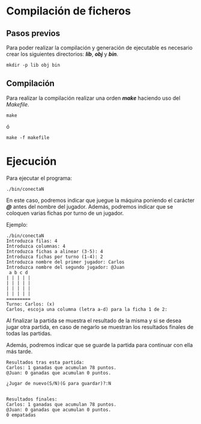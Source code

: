 
# Compilación de ficheros

## Pasos previos

Para poder realizar la compilación y generación de ejecutable es necesario crear los siguientes directorios: ***lib***, ***obj*** y ***bin***.

```
mkdir -p lib obj bin
```

## Compilación

Para realizar la compilación realizar una orden ***make*** haciendo uso del *Makefile*.

```
make
```

ó

```
make -f makefile
```

# Ejecución

Para ejecutar el programa:

```
./bin/conectaN

```

En este caso, podremos indicar que juegue la máquina poniendo el carácter ***@*** antes del nombre del jugador. Además, podremos indicar que se coloquen varias fichas por turno de un jugador.

Ejemplo:

```
./bin/conectaN 
Introduzca filas: 4
Introduzca columnas: 4
Introduzca fichas a alinear (3-5): 4
Introduzca fichas por turno (1-4): 2
Introduzca nombre del primer jugador: Carlos
Introduzca nombre del segundo jugador: @Juan
 a b c d 
| | | | |
| | | | |
| | | | |
| | | | |
=========
Turno: Carlos: (x)
Carlos, escoja una columna (letra a-d) para la ficha 1 de 2: 

```

Al finalizar la partida se muestra el resultado de la misma y si se desea jugar otra partida, en caso de negarlo se muestran los resultados finales de todas las partidas.

Además, podremos indicar que se guarde la partida para continuar con ella más tarde.

```
Resultados tras esta partida:
Carlos: 1 ganadas que acumulan 78 puntos.
@Juan: 0 ganadas que acumulan 0 puntos.

¿Jugar de nuevo(S/N)(G para guardar)?:N


Resultados finales:
Carlos: 1 ganadas que acumulan 78 puntos.
@Juan: 0 ganadas que acumulan 0 puntos.
0 empatadas
```
